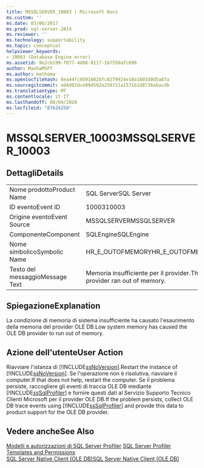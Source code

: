 ```yaml
---
title: MSSQLSERVER_10003 | Microsoft Docs
ms.custom: ''
ms.date: 03/06/2017
ms.prod: sql-server-2014
ms.reviewer: ''
ms.technology: supportability
ms.topic: conceptual
helpviewer_keywords:
- 10003 (Database Engine error)
ms.assetid: 9e2cb199-f077-4d88-8117-1b7550afc696
author: MashaMSFT
ms.author: mathoma
ms.openlocfilehash: 8ea44fc9591602bfc8279924e10a1803d0d5a87a
ms.sourcegitcommit: ad4d92dce894592a259721a1571b1d8736abacdb
ms.translationtype: MT
ms.contentlocale: it-IT
ms.lasthandoff: 08/04/2020
ms.locfileid: "87624250"
---
```

# <a name="mssqlserver_10003"></a><span data-ttu-id="36546-102">MSSQLSERVER_10003</span><span class="sxs-lookup"><span data-stu-id="36546-102">MSSQLSERVER_10003</span></span>
    
## <a name="details"></a><span data-ttu-id="36546-103">Dettagli</span><span class="sxs-lookup"><span data-stu-id="36546-103">Details</span></span>  
  
|||  
|-|-|  
|<span data-ttu-id="36546-104">Nome prodotto</span><span class="sxs-lookup"><span data-stu-id="36546-104">Product Name</span></span>|<span data-ttu-id="36546-105">SQL Server</span><span class="sxs-lookup"><span data-stu-id="36546-105">SQL Server</span></span>|  
|<span data-ttu-id="36546-106">ID evento</span><span class="sxs-lookup"><span data-stu-id="36546-106">Event ID</span></span>|<span data-ttu-id="36546-107">10003</span><span class="sxs-lookup"><span data-stu-id="36546-107">10003</span></span>|  
|<span data-ttu-id="36546-108">Origine evento</span><span class="sxs-lookup"><span data-stu-id="36546-108">Event Source</span></span>|<span data-ttu-id="36546-109">MSSQLSERVER</span><span class="sxs-lookup"><span data-stu-id="36546-109">MSSQLSERVER</span></span>|  
|<span data-ttu-id="36546-110">Componente</span><span class="sxs-lookup"><span data-stu-id="36546-110">Component</span></span>|<span data-ttu-id="36546-111">SQLEngine</span><span class="sxs-lookup"><span data-stu-id="36546-111">SQLEngine</span></span>|  
|<span data-ttu-id="36546-112">Nome simbolico</span><span class="sxs-lookup"><span data-stu-id="36546-112">Symbolic Name</span></span>|<span data-ttu-id="36546-113">HR_E_OUTOFMEMORY</span><span class="sxs-lookup"><span data-stu-id="36546-113">HR_E_OUTOFMEMORY</span></span>|  
|<span data-ttu-id="36546-114">Testo del messaggio</span><span class="sxs-lookup"><span data-stu-id="36546-114">Message Text</span></span>|<span data-ttu-id="36546-115">Memoria insufficiente per il provider.</span><span class="sxs-lookup"><span data-stu-id="36546-115">The provider ran out of memory.</span></span>|  
  
## <a name="explanation"></a><span data-ttu-id="36546-116">Spiegazione</span><span class="sxs-lookup"><span data-stu-id="36546-116">Explanation</span></span>  
 <span data-ttu-id="36546-117">La condizione di memoria di sistema insufficiente ha causato l'esaurimento della memoria del provider OLE DB.</span><span class="sxs-lookup"><span data-stu-id="36546-117">Low system memory has caused the OLE DB provider to run out of memory.</span></span>  
  
## <a name="user-action"></a><span data-ttu-id="36546-118">Azione dell'utente</span><span class="sxs-lookup"><span data-stu-id="36546-118">User Action</span></span>  
 <span data-ttu-id="36546-119">Riavviare l'istanza di [!INCLUDE[ssNoVersion](../../includes/ssnoversion-md.md)].</span><span class="sxs-lookup"><span data-stu-id="36546-119">Restart the instance of [!INCLUDE[ssNoVersion](../../includes/ssnoversion-md.md)].</span></span> <span data-ttu-id="36546-120">Se l'operazione non è risolutiva, riavviare il computer.</span><span class="sxs-lookup"><span data-stu-id="36546-120">If that does not help, restart the computer.</span></span> <span data-ttu-id="36546-121">Se il problema persiste, raccogliere gli eventi di traccia OLE DB mediante [!INCLUDE[ssSqlProfiler](../../includes/sssqlprofiler-md.md)] e fornire questi dati al Servizio Supporto Tecnico Clienti Microsoft per il provider OLE DB.</span><span class="sxs-lookup"><span data-stu-id="36546-121">If the problem persists, collect OLE DB trace events using [!INCLUDE[ssSqlProfiler](../../includes/sssqlprofiler-md.md)] and provide this data to product support for the OLE DB provider.</span></span>  
  
## <a name="see-also"></a><span data-ttu-id="36546-122">Vedere anche</span><span class="sxs-lookup"><span data-stu-id="36546-122">See Also</span></span>  
 <span data-ttu-id="36546-123">[Modelli e autorizzazioni di SQL Server Profiler](../../tools/sql-server-profiler/sql-server-profiler-templates-and-permissions.md) </span><span class="sxs-lookup"><span data-stu-id="36546-123">[SQL Server Profiler Templates and Permissions](../../tools/sql-server-profiler/sql-server-profiler-templates-and-permissions.md) </span></span>  
 [<span data-ttu-id="36546-124">SQL Server Native Client &#40;OLE DB&#41;</span><span class="sxs-lookup"><span data-stu-id="36546-124">SQL Server Native Client &#40;OLE DB&#41;</span></span>](../native-client/ole-db/sql-server-native-client-ole-db.md)  
  
  
